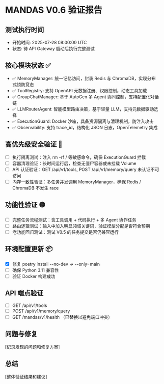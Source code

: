 # MANDAS V0.6 验证报告

## 测试执行时间
- 开始时间: 2025-07-28 08:00:00 UTC
- 状态: 待 API Gateway 启动后执行完整测试

## 核心模块状态 ✅
- ✅ MemoryManager: 统一记忆访问，封装 Redis 与 ChromaDB，实现分布式锁防竞态
- ✅ ToolRegistry: 支持 OpenAPI 元数据注册、权限控制，动态工具加载
- ✅ GroupChatManager: 基于 AutoGen 多 Agent 协同控制，支持配置化对话链
- ✅ LLMRouterAgent: 智能模型路由决策，基于轻量 LLM，支持元数据驱动选择
- ✅ ExecutionGuard: Docker 沙箱，具备资源隔离与清理机制，防注入攻击
- ✅ Observability: 支持 trace_id，结构化 JSON 日志，OpenTelemetry 集成

## 高优先级安全验证 🔴
- [ ] 执行隔离测试：注入 rm -rf / 等敏感命令，确保 ExecutionGuard 拦截
- [ ] 容器清理验证：长时间运行后，检查无僵尸容器或未挂载 Volume
- [ ] API 认证验证：GET /api/v1/tools, POST /api/v1/memory/query 未认证不可访问
- [ ] 内存一致性验证：多任务并发调用 MemoryManager，确保 Redis / ChromaDB 不发生 race

## 功能性验证 🟡
- [ ] 完整任务流程测试：含工具调用 + 代码执行 + 多 Agent 协作任务
- [ ] 路由逻辑测试：输入中加入明显领域关键词，验证模型分配是否符合预期
- [ ] 老功能回归测试：测试 V0.5 的任务提交是否仍兼容运行

## 环境配置更新 📦
- [x] 修复 poetry install --no-dev → --only=main
- [ ] 确保 Python 3.11 兼容性
- [ ] 验证 Docker 构建成功

## API 端点验证
- [ ] GET /api/v1/tools
- [ ] POST /api/v1/memory/query
- [ ] GET /mandas/v1/health （已替换以避免端口冲突）

## 问题与修复
[记录发现的问题和修复方案]

## 总结
[整体验证结果和建议]
